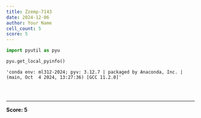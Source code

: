 ```yaml
---
title: Zzemp-7143
date: 2024-12-06
author: Your Name
cell_count: 5
score: 5
---
```


```python
import pyutil as pyu
```


```python
pyu.get_local_pyinfo()
```




    'conda env: ml312-2024; pyv: 3.12.7 | packaged by Anaconda, Inc. | (main, Oct  4 2024, 13:27:36) [GCC 11.2.0]'




```python

```


```python

```


```python

```


---
**Score: 5**